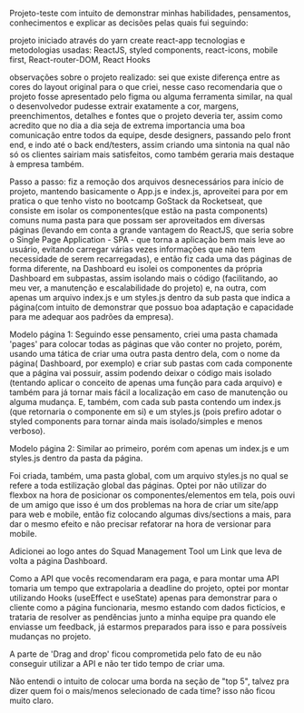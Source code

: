 Projeto-teste com intuito de demonstrar minhas habilidades, pensamentos, conhecimentos e explicar as decisões pelas quais fui seguindo:


projeto iniciado através do yarn create react-app
tecnologias e metodologias usadas:
    ReactJS,
    styled components,
    react-icons,
    mobile first,
    React-router-DOM,
    React Hooks



observações sobre o projeto realizado:
sei que existe diferença entre as cores do layout original para o que criei, nesse caso recomendaria que o projeto fosse apresentado pelo figma ou alguma ferramenta similar, na qual
o desenvolvedor pudesse extrair exatamente a cor, margens, preenchimentos, detalhes e fontes que o projeto deveria ter, assim como acredito que no dia a dia seja de extrema importancia uma boa comunicação entre todos da equipe,
desde designers, passando pelo front end, e indo até o back end/testers, assim criando uma sintonia na qual não só os clientes sairiam mais satisfeitos, como também geraria mais
destaque à empresa também.


Passo a passo:
fiz a remoção dos arquivos desnecessários para início de projeto, mantendo basicamente o App.js e index.js, aproveitei para por em pratica o que tenho visto no bootcamp GoStack da Rocketseat, que consiste em isolar os componentes(que estão na pasta components) comuns numa pasta para que possam ser aproveitados em diversas páginas (levando em conta a grande vantagem do ReactJS, que seria sobre o Single Page Application - SPA - que torna a aplicação bem mais leve ao usuário, evitando carregar várias vezes informações que não tem necessidade de serem recarregadas), e então fiz cada uma das páginas de forma diferente, na Dashboard eu isolei os componentes da própria Dashboard em subpastas, assim isolando mais o código (facilitando, ao meu ver, a manutenção e escalabilidade do projeto) e, na outra, com apenas um arquivo index.js e um styles.js dentro da sub pasta que indica a página(com intuito de demonstrar que possuo boa adaptação e capacidade para me adequar aos padrões da empresa).

Modelo página 1: Seguindo esse pensamento, criei uma pasta chamada 'pages' para colocar todas as páginas que vão conter no projeto, porém, usando uma tática de criar uma outra pasta dentro dela, com o nome da página( Dashboard, por exemplo) e criar sub pastas com cada componente que a página vai possuir, assim podendo deixar o código mais isolado (tentando aplicar o conceito de apenas uma função para cada arquivo) e também para já tornar mais fácil a localização em caso de manutenção ou alguma mudança. E, também, com cada sub pasta contendo um index.js (que retornaria o componente em si) e um styles.js (pois prefiro adotar o styled components para tornar ainda mais isolado/simples e menos verboso).

Modelo página 2: Similar ao primeiro, porém com apenas um index.js e um styles.js dentro da pasta da página.

Foi criada, também, uma pasta global, com um arquivo styles.js no qual se refere a toda estilização global das páginas.
Optei por não utilizar do flexbox na hora de posicionar os componentes/elementos em tela, pois ouvi de um amigo que isso é um dos problemas na hora de criar um site/app para web e mobile, então fiz colocando algumas divs/sections a mais, para dar o mesmo efeito e não precisar refatorar na hora de versionar para mobile.

Adicionei ao logo antes do Squad Management Tool um Link que leva de volta a página Dashboard.

Como a API que vocês recomendaram era paga, e para montar uma API tomaria um tempo que extrapolaria a deadline do projeto, optei por montar utilizando Hooks (useEffect e useState) apenas para demonstrar para o cliente como a página funcionaria, mesmo estando com dados fictícios, e trataria de resolver as pendências junto a minha equipe pra quando ele enviasse um feedback, já estarmos preparados para isso e para possíveis mudanças no projeto.

A parte de 'Drag and drop' ficou comprometida pelo fato de eu não conseguir utilizar a API e não ter tido tempo de criar uma.

Não entendi o intuito de colocar uma borda na seção de "top 5", talvez pra dizer quem foi o mais/menos selecionado de cada time? isso não ficou muito claro.








